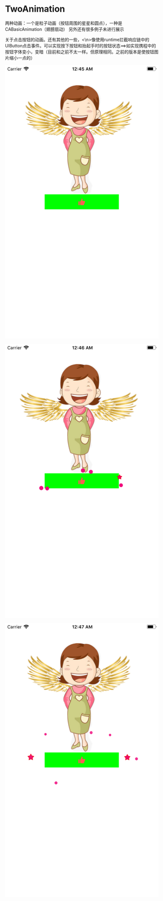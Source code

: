 # TwoAnimation
两种动画：一个是粒子动画（按钮周围的星星和圆点），一种是CABasicAnimation（翅膀扇动）
另外还有很多例子未进行展示

关于点击按钮的动画。还有其他的一些，<\n>像使用runtime拦截响应链中的UIButton点击事件。可以实现按下按钮和抬起手时的按钮状态==>如实现携程中的按钮字体变小，变暗（目前和之前不太一样。但原理相同。之前的版本是使按钮图片缩小一点的）

![Image text](https://github.com/Y1991/TwoAnimation/blob/master/AnimationDemo/images/1.png)


![Image text](https://github.com/Y1991/TwoAnimation/blob/master/AnimationDemo/images/2.png)

![Image text](https://github.com/Y1991/TwoAnimation/blob/master/AnimationDemo/images/3.png)
